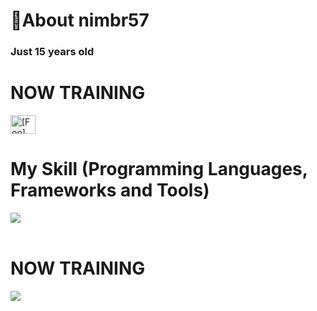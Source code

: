 # 👻About nimbr57
### Just 15 years old

# NOW TRAINING

<p align="left">
<a href="https://twitter.com/nimbr57" target="blank"><img align="center" src="https://raw.githubusercontent.com/rahuldkjain/github-profile-readme-generator/master/src/images/icons/Social/twitter.svg" alt="[Foo]" height="30" width="40" /></a>
</p>



# My Skill (Programming Languages, Frameworks and Tools)

<img src="https://skillicons.dev/icons?i=html,css,js,github,vscode,discord" /> <br /><br />

# NOW TRAINING

<img src="https://skillicons.dev/icons?i=php" /> <br /><br />
